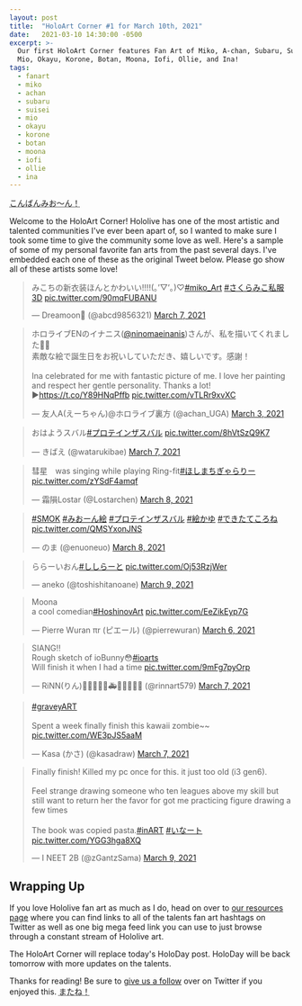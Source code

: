 ```yaml
---
layout: post
title:  "HoloArt Corner #1 for March 10th, 2021"
date:   2021-03-10 14:30:00 -0500
excerpt: >-
  Our first HoloArt Corner features Fan Art of Miko, A-chan, Subaru, Suisei,
  Mio, Okayu, Korone, Botan, Moona, Iofi, Ollie, and Ina!
tags:
  - fanart
  - miko
  - achan
  - subaru
  - suisei
  - mio
  - okayu
  - korone
  - botan
  - moona
  - iofi
  - ollie
  - ina
---
```


<abbr title="Konbanmion! (Mio's Greeting)">こんばんみお～ん！</abbr>

Welcome to the HoloArt Corner! Hololive has one of the most artistic and
talented communities I've ever been apart of, so I wanted to make sure I took
some time to give the community some love as well. Here's a sample of some of my
personal favorite fan arts from the past several days. I've embedded each one
of these as the original Tweet below. Please go show all of these artists some
love!

<blockquote class="twitter-tweet"><p lang="ja" dir="ltr">みこちの新衣装ほんとかわいい!!!!(｡’▽’｡)♡<a href="https://twitter.com/hashtag/miko_Art?src=hash&amp;ref_src=twsrc%5Etfw">#miko_Art</a> <a href="https://twitter.com/hashtag/%E3%81%95%E3%81%8F%E3%82%89%E3%81%BF%E3%81%93%E7%A7%81%E6%9C%8D3D?src=hash&amp;ref_src=twsrc%5Etfw">#さくらみこ私服3D</a> <a href="https://t.co/90mqFUBANU">pic.twitter.com/90mqFUBANU</a></p>&mdash; Dreamoon👾 (@abcd9856321) <a href="https://twitter.com/abcd9856321/status/1368590328433840132?ref_src=twsrc%5Etfw">March 7, 2021</a></blockquote> 
<blockquote class="twitter-tweet"><p lang="ja" dir="ltr">ホロライブENのイナニス(<a href="https://twitter.com/ninomaeinanis?ref_src=twsrc%5Etfw">@ninomaeinanis</a>)さんが、私を描いてくれました🐙✨<br>素敵な絵で誕生日をお祝いしていただき、嬉しいです。感謝！<br><br>Ina celebrated for me with fantastic picture of me. I love her painting and respect her gentle personality. Thanks a lot!<br>▶️<a href="https://t.co/Y89HNqPffb">https://t.co/Y89HNqPffb</a> <a href="https://t.co/vTLRr9xvXC">pic.twitter.com/vTLRr9xvXC</a></p>&mdash; 友人A(えーちゃん)@ホロライブ裏方 (@achan_UGA) <a href="https://twitter.com/achan_UGA/status/1366922581522018305?ref_src=twsrc%5Etfw">March 3, 2021</a></blockquote>
<blockquote class="twitter-tweet"><p lang="ja" dir="ltr">おはようスバル<a href="https://twitter.com/hashtag/%E3%83%97%E3%83%AD%E3%83%86%E3%82%A4%E3%83%B3%E3%82%B6%E3%82%B9%E3%83%90%E3%83%AB?src=hash&amp;ref_src=twsrc%5Etfw">#プロテインザスバル</a> <a href="https://t.co/8hVtSzQ9K7">pic.twitter.com/8hVtSzQ9K7</a></p>&mdash; きばえ (@watarukibae) <a href="https://twitter.com/watarukibae/status/1368667774088671233?ref_src=twsrc%5Etfw">March 7, 2021</a></blockquote>
<blockquote class="twitter-tweet"><p lang="en" dir="ltr">彗星　was singing while playing Ring-fit<a href="https://twitter.com/hashtag/%E3%81%BB%E3%81%97%E3%81%BE%E3%81%A1%E3%81%8E%E3%82%83%E3%82%89%E3%82%8A%E3%83%BC?src=hash&amp;ref_src=twsrc%5Etfw">#ほしまちぎゃらりー</a> <a href="https://t.co/zYSdF4amqf">pic.twitter.com/zYSdF4amqf</a></p>&mdash; 霜隕Lostar (@Lostarchen) <a href="https://twitter.com/Lostarchen/status/1368744952667115524?ref_src=twsrc%5Etfw">March 8, 2021</a></blockquote>
<blockquote class="twitter-tweet"><p lang="und" dir="ltr"><a href="https://twitter.com/hashtag/SMOK?src=hash&amp;ref_src=twsrc%5Etfw">#SMOK</a> <a href="https://twitter.com/hashtag/%E3%81%BF%E3%81%8A%E3%83%BC%E3%82%93%E7%B5%B5?src=hash&amp;ref_src=twsrc%5Etfw">#みおーん絵</a> <a href="https://twitter.com/hashtag/%E3%83%97%E3%83%AD%E3%83%86%E3%82%A4%E3%83%B3%E3%82%B6%E3%82%B9%E3%83%90%E3%83%AB?src=hash&amp;ref_src=twsrc%5Etfw">#プロテインザスバル</a> <a href="https://twitter.com/hashtag/%E7%B5%B5%E3%81%8B%E3%82%86?src=hash&amp;ref_src=twsrc%5Etfw">#絵かゆ</a> <a href="https://twitter.com/hashtag/%E3%81%A7%E3%81%8D%E3%81%9F%E3%81%A6%E3%81%93%E3%82%8D%E3%81%AD?src=hash&amp;ref_src=twsrc%5Etfw">#できたてころね</a> <a href="https://t.co/QMSYxonJNS">pic.twitter.com/QMSYxonJNS</a></p>&mdash; のま (@enuoneuo) <a href="https://twitter.com/enuoneuo/status/1368842802726019073?ref_src=twsrc%5Etfw">March 8, 2021</a></blockquote>
<blockquote class="twitter-tweet"><p lang="ja" dir="ltr">ららーいおん<a href="https://twitter.com/hashtag/%E3%81%97%E3%81%97%E3%82%89%E3%83%BC%E3%81%A8?src=hash&amp;ref_src=twsrc%5Etfw">#ししらーと</a> <a href="https://t.co/Oj53RzjWer">pic.twitter.com/Oj53RzjWer</a></p>&mdash; aneko (@toshishitanoane) <a href="https://twitter.com/toshishitanoane/status/1369435956391075841?ref_src=twsrc%5Etfw">March 9, 2021</a></blockquote>
<blockquote class="twitter-tweet"><p lang="en" dir="ltr">Moona<br>a cool comedian<a href="https://twitter.com/hashtag/HoshinovArt?src=hash&amp;ref_src=twsrc%5Etfw">#HoshinovArt</a> <a href="https://t.co/EeZikEyp7G">pic.twitter.com/EeZikEyp7G</a></p>&mdash; Pierre Wuran πr (ピエール) (@pierrewuran) <a href="https://twitter.com/pierrewuran/status/1368104657604673540?ref_src=twsrc%5Etfw">March 6, 2021</a></blockquote>
<blockquote class="twitter-tweet"><p lang="en" dir="ltr">SIANG!!<br>Rough sketch of ioBunny😳<a href="https://twitter.com/hashtag/ioarts?src=hash&amp;ref_src=twsrc%5Etfw">#ioarts</a> <br>Will finish it when I had a time <a href="https://t.co/9mFg7pyOrp">pic.twitter.com/9mFg7pyOrp</a></p>&mdash; RiNN(りん)🔮🎨⚓👯‍♀️🚑🌸🌽🏮🍂🦚 (@rinnart579) <a href="https://twitter.com/rinnart579/status/1368456878452187141?ref_src=twsrc%5Etfw">March 7, 2021</a></blockquote>
<blockquote class="twitter-tweet"><p lang="en" dir="ltr"><a href="https://twitter.com/hashtag/graveyART?src=hash&amp;ref_src=twsrc%5Etfw">#graveyART</a> <br><br>Spent a week finally finish this kawaii zombie~~ <a href="https://t.co/WE3pJS5aaM">pic.twitter.com/WE3pJS5aaM</a></p>&mdash; Kasa (かさ) (@kasadraw) <a href="https://twitter.com/kasadraw/status/1368536269056139270?ref_src=twsrc%5Etfw">March 7, 2021</a></blockquote>
<blockquote class="twitter-tweet"><p lang="en" dir="ltr">Finally finish! Killed my pc once for this. it just too old (i3 gen6).<br><br>Feel strange drawing someone who ten leagues above my skill but still want to return her the favor for got me practicing figure drawing a few times<br><br>The book was copied pasta.<a href="https://twitter.com/hashtag/inART?src=hash&amp;ref_src=twsrc%5Etfw">#inART</a> <a href="https://twitter.com/hashtag/%E3%81%84%E3%81%AA%E3%83%BC%E3%83%88?src=hash&amp;ref_src=twsrc%5Etfw">#いなート</a> <a href="https://t.co/YGG3hga8XQ">pic.twitter.com/YGG3hga8XQ</a></p>&mdash; I NEET 2B (@zGantzSama) <a href="https://twitter.com/zGantzSama/status/1369094289066778627?ref_src=twsrc%5Etfw">March 9, 2021</a></blockquote>
<script async src="https://platform.twitter.com/widgets.js" charset="utf-8"></script>

## Wrapping Up

If you love Hololive fan art as much as I do, head on over to
[our resources page][TWIHLResources] where you can find links to all of the
talents fan art hashtags on Twitter as well as one big mega feed link you can
use to just browse through a constant stream of Hololive art.

The HoloArt Corner will replace today's HoloDay post. HoloDay will be back
tomorrow with more updates on the talents.

Thanks for reading! Be sure to [give us a follow][TWIHLTwitter] over on Twitter
if you enjoyed this. <abbr title="See you!">またね！</abbr>

[TWIHLTwitter]: <https://twitter.com/WeekInHololive>
[TWIHLResources]: </resources>